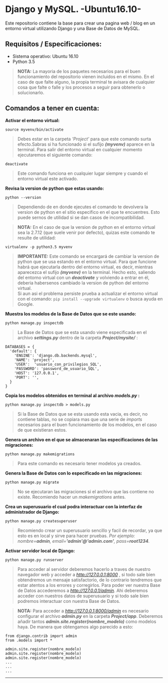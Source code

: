 # Django y MySQL. -Ubuntu16.10-

Este repositorio contiene la base para crear una pagina web / blog en un entorno virtual utilizando Django y una Base de Datos de MySQL.



## Requisitos / Especificaciones:

- Sistema operativo: Ubuntu 16.10
- Python 3.5

>  **NOTA:** La mayoria de los paquetes necesarios para el buen funcionamiento del repositorio vienen incluidos en el mismo. En el caso de que falte alguno, la propia terminal te avisara de cualquier cosa que falte o falle y los procesos a seguir para obtenerlo o solucionarlo.


## Comandos a tener en cuenta:

 
**Activar el entorno virtual:** 

`source myvenv/bin/activate`  

> Debes estar en la carpeta *'Project'* para que este comando surta efecto.Sabras si ha funcionado si el sufijo ***(myvenv)*** aparece en la terminal. Para salir del entorno virtual en cualquier momento ejecutaremos el siguiente comando:

`deactivate`

> Este comando funciona en cualquier lugar siempre y cuando el entorno virtual este activado.

**Revisa la version de python que estas usando:** 

`python --version`  

> Dependiendo de en donde ejecutes el comando te devolvera la version de python en el sitio especifico en el que te encuentres. Esto puede sernos de utilidad si se dan casos de incompatibilidad.  

> **NOTA:** En el caso de que la version de python en el entorno virtual sea la 2.7.12 (que suele venir por defecto), quizas este comando te resulte de utilidad:

`virtualenv -p python3.5 myvenv`

> **IMPORTANTE:** Este comando se encargará de cambiar la version de python que se usa estando en el entorno virtual. Para que funcione habrá que ejecutarla dentro del entorno virtual, es decir, mientras aparecezca el sufijo ***(myvenv)*** en la terminal. Hecho esto, saliendo del entorno virtual con un ***deactivate*** y volviendo a entrar en él, deberia habersenos cambiado la version de python del entorno virtual.   
Si aun asi el problema persiste prueba a actualizar el entorno virtual con el comando: `pip install --upgrade virtualenv` o busca ayuda en Google.

**Muestra los modelos de la Base de Datos que se este usando:**
  
  `python manage.py inspectdb`
  
> La Base de Datos que se esta usando viene especificada en el archivo  ***settings.py***  dentro de la carpeta  ***Project/mysite/*** :

```
DATABASES = {  
  'default': {  
    'ENGINE': 'django.db.backends.mysql',  
    'NAME': 'project',  
    'USER':  'usuario_con_privilegios_SQL',  
    'PASSWORD': 'password_de_usuario_SQL',  
    'HOST': '127.0.0.1',  
    'PORT': '',  
  }  
}
```

**Copia los modelos obtenidos en terminal al archivo *models.py* :** 

`python manage.py inspectdb > models.py`  

> Si la Base de Datos que se esta usando esta vacia, es decir, no contiene tablas, no se copiara mas que una serie de *imports* necesarios para el buen funcionamiento de los modelos, en el caso de que existieran estos.

**Genera un archivo en el que se almacenaran las especificaciones de las migraciones:**

`python manage.py makemigrations`  

> Para este comando es necesario tener modelos ya creados.

**Genera la Base de Datos con lo especificado en las migraciones:**

`python manage.py migrate`  

> No se ejecutaran las migraciones si el archivo que las contiene no existe. Recomiendo hacer un *makemigrations* antes.
  
**Crea un superusuario el cual podra interactuar con la interfaz de administrador de Django:**

`python manage.py createsuperuser`  

> Recomiendo crear un superusuario sencillo y facil de recordar, ya que esto es en local y sirve para hacer pruebas. *Por ejemplo: nombre=**admin**, email=**'admin'@'admin.com'**, pass=**root1234**.* 

**Activar servidor local de Django:**

`python manage.py runserver`  

> Para acceder al servidor deberemos hacerlo a traves de nuestro navegador web y acceder a *http://127.0.0.1:8000* , si todo sale bien obtendremos un mensaje satisfactorio, de lo contrario tendremos que estar atentos a los errores y corregirlos. Para poder ver nuestra Base de Datos accederemos a *http://127.0.0.1/admin*. Ahi deberemos acceder con nuestros datos de superusuario y si todo sale bien podremos interactuar con nuestra Base de Datos.

> **NOTA:** Para acceder a *http://127.0.0.1:8000/admin* es necesario configurar el archivo ***admin.py*** en la carpeta ***Project/app***. Deberemos añadir tantos ***admin.site.register(nombre_modelo)*** como modelos haya. De manera que obtengamos algo parecido a esto:

```[python]
from django.contrib import admin
from .models import *

admin.site.register(nombre_modelo)
admin.site.register(nombre_modelo)
admin.site.register(nombre_modelo)
...
...
...
```
-----------------------------------------------------------------------









